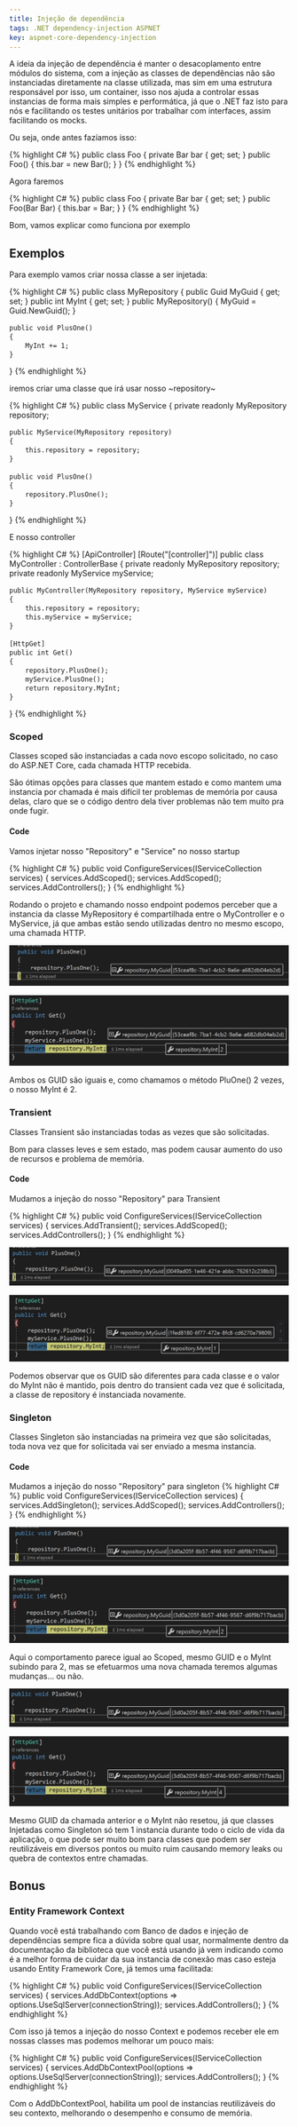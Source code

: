 ```yaml
---
title: Injeção de dependência
tags: .NET dependency-injection ASPNET
key: aspnet-core-dependency-injection
---
```


A ideia da injeção de dependência é manter o desacoplamento entre módulos do sistema, com a injeção as classes de dependências não são instanciadas diretamente na classe utilizada, mas sim em uma estrutura responsável por isso, um container, isso nos ajuda a controlar essas instancias de forma mais simples e performática, já que o .NET faz isto para nós e facilitando os testes unitários por trabalhar com interfaces, assim facilitando os mocks.

Ou seja, onde antes fazíamos isso:

{% highlight C# %}
public class Foo
{
    private Bar bar { get; set; }
    public Foo()
    {
        this.bar = new Bar();
    }
}
{% endhighlight %}

Agora faremos

{% highlight C# %}
public class Foo
{
    private Bar bar { get; set; }
    public Foo(Bar Bar)
    {
        this.bar = Bar;
    }
}
{% endhighlight %}

Bom, vamos explicar como funciona por exemplo

## Exemplos

Para exemplo vamos criar nossa classe a ser injetada:

{% highlight C# %}
public class MyRepository
{
    public Guid MyGuid { get; set; }
    public int MyInt { get; set; }
    public MyRepository()
    {
        MyGuid = Guid.NewGuid();
    }

    public void PlusOne()
    {
        MyInt += 1;
    }
}
{% endhighlight %}

iremos criar uma classe que irá usar nosso ~repository~

{% highlight C# %}
public class MyService
{
    private readonly MyRepository repository;

    public MyService(MyRepository repository)
    {
        this.repository = repository;
    }

    public void PlusOne()
    {
        repository.PlusOne();
    }
}
{% endhighlight %}

E nosso controller

{% highlight C# %}
[ApiController]
[Route("[controller]")]
public class MyController : ControllerBase
{
    private readonly MyRepository repository;
    private readonly MyService myService;

    public MyController(MyRepository repository, MyService myService)
    {
        this.repository = repository;
        this.myService = myService;
    }

    [HttpGet]
    public int Get()
    {
        repository.PlusOne();
        myService.PlusOne();
        return repository.MyInt;
    }
}
{% endhighlight %}

### Scoped

Classes scoped são instanciadas a cada novo escopo solicitado, no caso do ASP.NET Core, cada chamada HTTP recebida.

São ótimas opções para classes que mantem estado e como mantem uma instancia por chamada é mais difícil ter problemas de memória por causa delas, claro que se o código dentro dela tiver problemas não tem muito pra onde fugir.

#### Code

Vamos injetar nosso "Repository" e "Service" no nosso startup

{% highlight C# %}
public void ConfigureServices(IServiceCollection services)
{
    services.AddScoped<MyRepository>();
    services.AddScoped<MyService>();
    services.AddControllers();
}
{% endhighlight %}

Rodando o projeto e chamando nosso endpoint podemos perceber que a instancia da classe MyRepository é compartilhada entre o MyController e o MyService, já que ambas estão sendo utilizadas dentro no mesmo escopo, uma chamada HTTP.

![image](/assets/images/2020/02/dependency-injection/dependency-injection-01.jpg)

![image](/assets/images/2020/02/dependency-injection/dependency-injection-02.jpg)

Ambos os GUID são iguais e, como chamamos o método PluOne() 2 vezes, o nosso MyInt é 2.

### Transient

Classes Transient são instanciadas todas as vezes que são solicitadas.

Bom para classes leves e sem estado, mas podem causar aumento do uso de recursos e problema de memória.

#### Code

Mudamos a injeção do nosso "Repository" para Transient

{% highlight C# %}
public void ConfigureServices(IServiceCollection services)
{
    services.AddTransient<MyRepository>();
    services.AddScoped<MyService>();
    services.AddControllers();
}
{% endhighlight %}

![image](/assets/images/2020/02/dependency-injection/dependency-injection-03.jpg)

![image](/assets/images/2020/02/dependency-injection/dependency-injection-04.jpg)

Podemos observar que os GUID são diferentes para cada classe e o valor do MyInt não é mantido, pois dentro do transient cada vez que é solicitada, a classe de repository é instanciada novamente.

### Singleton

Classes Singleton são instanciadas na primeira vez que são solicitadas, toda nova vez que for solicitada vai ser enviado a mesma instancia.

#### Code

Mudamos a injeção do nosso "Repository" para singleton
{% highlight C# %}
public void ConfigureServices(IServiceCollection services)
{
    services.AddSingleton<MyRepository>();
    services.AddScoped<MyService>();
    services.AddControllers();
}
{% endhighlight %}

![image](/assets/images/2020/02/dependency-injection/dependency-injection-05.jpg)

![image](/assets/images/2020/02/dependency-injection/dependency-injection-06.jpg)

Aqui o comportamento parece igual ao Scoped, mesmo GUID e o MyInt subindo para 2, mas se efetuarmos uma nova chamada teremos algumas mudanças... ou não.

![image](/assets/images/2020/02/dependency-injection/dependency-injection-07.jpg)

![image](/assets/images/2020/02/dependency-injection/dependency-injection-08.jpg)

Mesmo GUID da chamada anterior e o MyInt não resetou, já que classes Injetadas como Singleton só tem 1 instancia durante todo o ciclo de vida da aplicação, o que pode ser muito bom para classes que podem ser reutilizáveis em diversos pontos ou muito ruim causando memory leaks ou quebra de contextos entre chamadas.

## Bonus

### Entity Framework Context

Quando você está trabalhando com Banco de dados e injeção de dependências sempre fica a dúvida sobre qual usar, normalmente dentro da documentação da biblioteca que você está usando já vem indicando como é a melhor forma de cuidar da sua instancia de conexão mas caso esteja usando Entity Framework Core, já temos uma facilitada:

{% highlight C# %}
public void ConfigureServices(IServiceCollection services)
{
    services.AddDbContext<MyContext>(options => options.UseSqlServer(connectionString));
    services.AddControllers();
}
{% endhighlight %}

Com isso já temos a injeção do nosso Context e podemos receber ele em nossas classes mas podemos melhorar um pouco mais:

{% highlight C# %}
public void ConfigureServices(IServiceCollection services)
{
    services.AddDbContextPool<MyContext>(options => options.UseSqlServer(connectionString));
    services.AddControllers();
}
{% endhighlight %}

Com o AddDbContextPool, habilita um pool de instancias reutilizáveis do seu contexto, melhorando o desempenho e consumo de memória.
